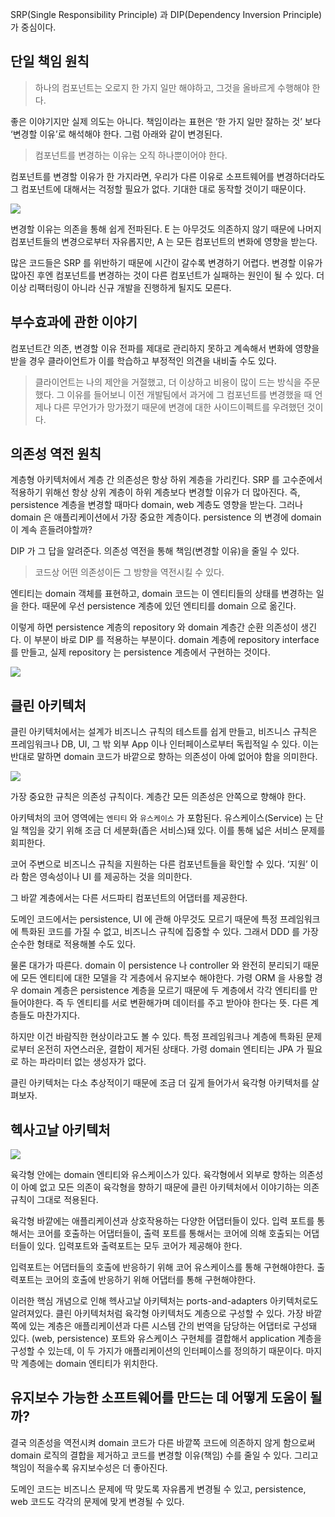 SRP(Single Responsibility Principle) 과 DIP(Dependency Inversion Principle) 가 중심이다.

## 단일 책임 원칙

> 하나의 컴포넌트는 오로지 한 가지 일만 해야하고, 그것을 올바르게 수행해야 한다.

좋은 이야기지만 실제 의도는 아니다. 책임이라는 표현은 ‘한 가지 일만 잘하는 것’ 보다 ‘변경할 이유’로 해석해야 한다. 그럼 아래와 같이 변경된다.

> 컴포넌트를 변경하는 이유는 오직 하나뿐이어야 한다.

컴포넌트를 변경할 이유가 한 가지라면, 우리가 다른 이유로 소프트웨어를 변경하더라도 그 컴포넌트에 대해서는 걱정할 필요가 없다. 기대한 대로 동작할 것이기 때문이다.

![](https://i.imgur.com/Um8RZKA.png)

변경할 이유는 의존을 통해 쉽게 전파된다. E 는 아무것도 의존하지 않기 때문에 나머지 컴포넌트들의 변경으로부터 자유롭지만, A 는 모든 컴포넌트의 변화에 영향을 받는다.

많은 코드들은 SRP 를 위반하기 때문에 시간이 갈수록 변경하기 어렵다. 변경할 이유가 많아진 후엔 컴포넌트를 변경하는 것이 다른 컴포넌트가 실패하는 원인이 될 수 있다. 더 이상 리팩터링이 아니라 신규 개발을 진행하게 될지도 모른다.

## 부수효과에 관한 이야기

컴포넌트간 의존, 변경할 이유 전파를 제대로 관리하지 못하고 계속해서 변화에 영향을 받을 경우 클라이언트가 이를 학습하고 부정적인 의견을 내비출 수도 있다.

> 클라이언트는 나의 제안을 거절했고, 더 이상하고 비용이 많이 드는 방식을 주문했다. 그 이유를 들어보니 이전 개발팀에서 과거에 그 컴포넌트를 변경했을 때 언제나 다른 무언가가 망가졌기 때문에 변경에 대한 사이드이펙트를 우려했던 것이다.

## 의존성 역전 원칙

계층형 아키텍처에서 계층 간 의존성은 항상 하위 계층을 가리킨다. SRP 를 고수준에서 적용하기 위해선 항상 상위 계층이 하위 계층보다 변경할 이유가 더 많아진다. 즉, persistence 계층을 변경할 때마다 domain, web 계층도 영향을 받는다. 그러나 domain 은 애플리케이션에서 가장 중요한 계층이다. persistence 의 변경에 domain 이 계속 흔들려야할까?

DIP 가 그 답을 알려준다. 의존성 역전을 통해 책임(변경할 이유)을 줄일 수 있다.

> 코드상 어떤 의존성이든 그 방향을 역전시킬 수 있다.

엔티티는 domain 객체를 표현하고, domain 코드는 이 엔티티들의 상태를 변경하는 일을 한다. 때문에 우선 persistence 계층에 있던 엔티티를 domain 으로 옮긴다.

이렇게 하면 persistence 계층의 repository 와 domain 계층간 순환 의존성이 생긴다. 이 부분이 바로 DIP 를 적용하는 부분이다. domain 계층에 repository interface 를 만들고, 실제 repository 는 persistence 계층에서 구현하는 것이다.

![](https://i.imgur.com/48Y3oMX.png)

## 클린 아키텍처

클린 아키텍처에서는 설계가 비즈니스 규칙의 테스트를 쉽게 만들고, 비즈니스 규칙은 프레임워크나 DB, UI, 그 밖 외부 App 이나 인터페이스로부터 독립적일 수 있다. 이는 반대로 말하면 domain 코드가 바깥으로 향하는 의존성이 아예 없어야 함을 의미한다.

![](https://i.imgur.com/DNAevSp.png)

가장 중요한 규칙은 의존성 규칙이다. 계층간 모든 의존성은 안쪽으로 향해야 한다.

아키텍처의 코어 영역에는 `엔티티` 와 `유스케이스` 가 포함된다. 유스케이스(Service) 는 단일 책임을 갖기 위해 조금 더 세분화(좁은 서비스)돼 있다. 이를 통해 넓은 서비스 문제를 회피한다.

코어 주변으로 비즈니스 규칙을 지원하는 다른 컴포넌트들을 확인할 수 있다. ‘지원’ 이라 함은 영속성이나 UI 를 제공하는 것을 의미한다.

그 바깥 계층에서는 다른 서드파티 컴포넌트의 어댑터를 제공한다.

도메인 코드에서는 persistence, UI 에 관해 아무것도 모르기 때문에 특정 프레임워크에 특화된 코드를 가질 수 없고, 비즈니스 규칙에 집중할 수 있다. 그래서 DDD 를 가장 순수한 형태로 적용해볼 수도 있다.

물론 대가가 따른다. domain 이 persistence 나 controller 와 완전히 분리되기 때문에 모든 엔티티에 대한 모델을 각 게층에서 유지보수 해야한다. 가령 ORM 을 사용할 경우 domain 계층은 persistence 계층을 모르기 때문에 두 계층에서 각각 엔티티를 만들어야한다. 즉 두 엔티티를 서로 변환해가며 데이터를 주고 받아야 한다는 뜻. 다른 계층들도 마찬가지다.

하지만 이건 바람직한 현상이라고도 볼 수 있다. 특정 프레임워크나 계층에 특화된 문제로부터 온전히 자연스러운, 결합이 제거된 상태다. 가령 domain 엔티티는 JPA 가 필요로 하는 파라미터 없는 생성자가 없다.

클린 아키텍처는 다소 추상적이기 때문에 조금 더 깊게 들어가서 육각형 아키텍처를 살펴보자.

## 헥사고날 아키텍처
![](https://i.imgur.com/eeByx7S.png)

육각형 안에는 domain 엔티티와 유스케이스가 있다. 육각형에서 외부로 향하는 의존성이 아예 없고 모든 의존이 육각형을 향하기 때문에 클린 아키텍처에서 이야기하는 의존규칙이 그대로 적용된다.

육각형 바깥에는 애플리케이션과 상호작용하는 다양한 어댑터들이 있다. 입력 포트를 통해서는 코어를 호출하는 어댑터들이, 출력 포트를 통해서는 코어에 의해 호출되는 어댑터들이 있다. 입력포트와 출력포트는 모두 코어가 제공해야 한다.

입력포트는 어댑터들의 호출에 반응하기 위해 코어 유스케이스를 통해 구현해야한다. 출력포트는 코어의 호출에 반응하기 위해 어댑터를 통해 구현해야한다.

이러한 핵심 개념으로 인해 헥사고날 아키텍처는 ports-and-adapters 아키텍처로도 알려져있다. 클린 아키텍처처럼 육각형 아키텍처도 계층으로 구성할 수 있다. 가장 바깥쪽에 있는 계층은 애플리케이션과 다른 시스템 간의 번역을 담당하는 어댑터로 구성돼 있다. (web, persistence) 포트와 유스케이스 구현체를 결합해서 application 계층을 구성할 수 있는데, 이 두 가지가 애플리케이션의 인터페이스를 정의하기 때문이다. 마지막 계층에는 domain 엔티티가 위치한다.

## 유지보수 가능한 소프트웨어를 만드는 데 어떻게 도움이 될까?

결국 의존성을 역전시켜 domain 코드가 다른 바깥쪽 코드에 의존하지 않게 함으로써 domain 로직의 결합을 제거하고 코드를 변경할 이유(책임) 수를 줄일 수 있다. 그리고 책임이 적을수록 유지보수성은 더 좋아진다.

도메인 코드는 비즈니스 문제에 딱 맞도록 자유롭게 변경될 수 있고, persistence, web 코드도 각각의 문제에 맞게 변경될 수 있다.
